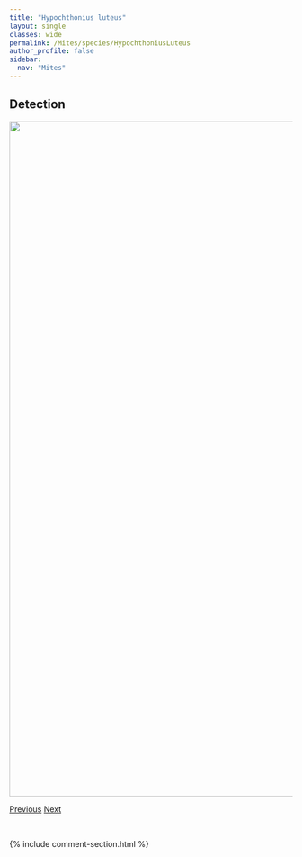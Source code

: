 ```yaml
---
title: "Hypochthonius luteus"
layout: single
classes: wide
permalink: /Mites/species/HypochthoniusLuteus
author_profile: false
sidebar:
  nav: "Mites"
---
```


<h2>Detection</h2>

<a href="https://drive.google.com/uc?export=view&id=1mJ3Bps64AMlLUKEdbIaRRewUouT0Qlw9">
<img src="https://drive.google.com/uc?export=view&id=1mJ3Bps64AMlLUKEdbIaRRewUouT0Qlw9" height = "1200" width = "800">
</a>


<a href="/DevelopmentWebsite/Mites/species/HydrozetesSpERAN" class="pagination--pager" title="Hydrozetes sp. E RAN">Previous</a> <a href="/DevelopmentWebsite/Mites/species/HypochthoniusRufulus" class="pagination--pager" title="Hypochthonius rufulus">Next</a>

<p>&nbsp;</p>

{% include comment-section.html %}
